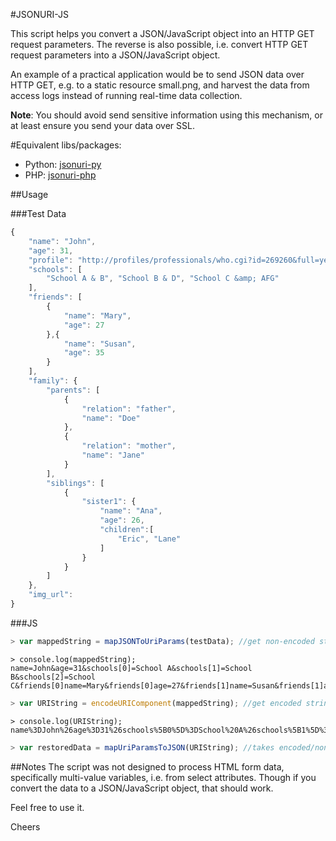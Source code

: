 #JSONURI-JS
 
This script helps you convert  a JSON/JavaScript object into an HTTP GET request parameters. The reverse is also possible, i.e. convert HTTP GET request parameters into a JSON/JavaScript object.

An example of a practical application would be to send JSON data over HTTP GET, e.g. to a static resource small.png, and harvest the data from access logs instead of running real-time data collection.

**Note**: You should avoid send sensitive information using this mechanism, or at least ensure you send your data over SSL.

#Equivalent libs/packages:
* Python: [jsonuri-py](https://bitbucket.org/guidj/jsonuri-py)
* PHP: [jsonuri-php](https://bitbucket.org/guidj/jsonuri-php)


##Usage

###Test Data
```JavaScript
{
    "name": "John",
    "age": 31,
    "profile": "http://profiles/professionals/who.cgi?id=269260&full=yes",
    "schools": [
        "School A & B", "School B & D", "School C &amp; AFG"
    ],
    "friends": [
        {
            "name": "Mary",
            "age": 27
        },{
            "name": "Susan",
            "age": 35
        }
    ],
    "family": {
        "parents": [
            {
                "relation": "father",
                "name": "Doe"
            },
            {
                "relation": "mother",
                "name": "Jane"
            }
        ],
        "siblings": [
            {
                "sister1": {
                    "name": "Ana",
                    "age": 26,
                    "children":[
                        "Eric", "Lane"
                    ]
                }
            }
        ]
    },
    "img_url": 
}
```

###JS
```JavaScript
> var mappedString = mapJSONToUriParams(testData); //get non-encoded string
```

```URL
> console.log(mappedString);
name=John&age=31&schools[0]=School A&schools[1]=School B&schools[2]=School C&friends[0]name=Mary&friends[0]age=27&friends[1]name=Susan&friends[1]age=35&family:parents[0]relation=father&family:parents[0]name=Doe&family:parents[1]relation=mother&family:parents[1]name=Jane&family:siblings[0]sister1:name=Ana&family:siblings[0]sister1:age=26&family:siblings[0]sister1:children[0]=Eric&family:siblings[0]sister1:children[1]=Lane 
```

```JavaScript
> var URIString = encodeURIComponent(mappedString); //get encoded string
```

```URL
> console.log(URIString);
name%3DJohn%26age%3D31%26schools%5B0%5D%3DSchool%20A%26schools%5B1%5D%3DSchool%20B%26schools%5B2%5D%3DSchool%20C%26friends%5B0%5Dname%3DMary%26friends%5B0%5Dage%3D27%26friends%5B1%5Dname%3DSusan%26friends%5B1%5Dage%3D35%26family%3Aparents%5B0%5Drelation%3Dfather%26family%3Aparents%5B0%5Dname%3DDoe%26family%3Aparents%5B1%5Drelation%3Dmother%26family%3Aparents%5B1%5Dname%3DJane%26family%3Asiblings%5B0%5Dsister1%3Aname%3DAna%26family%3Asiblings%5B0%5Dsister1%3Aage%3D26%26family%3Asiblings%5B0%5Dsister1%3Achildren%5B0%5D%3DEric%26family%3Asiblings%5B0%5Dsister1%3Achildren%5B1%5D%3DLane
```

```JavaScript
> var restoredData = mapUriParamsToJSON(URIString); //takes encoded/non-encoded string
```


##Notes
The script was not designed to process HTML form data, specifically multi-value variables, i.e. from select attributes. Though if you convert the data to a JSON/JavaScript object, that should work.

 
Feel free to use it.

Cheers
